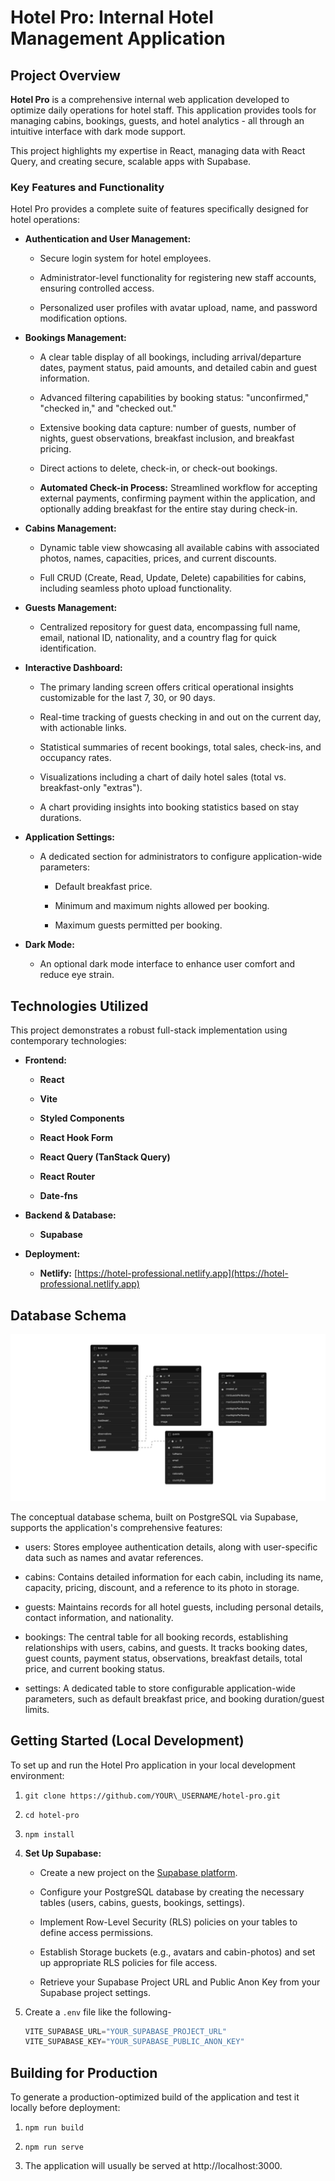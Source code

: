 # Hotel Pro: Internal Hotel Management Application

## Project Overview

**Hotel Pro** is a comprehensive internal web application developed to optimize daily operations for hotel staff. This  application provides tools for managing cabins, bookings, guests, and hotel analytics - all through an intuitive interface with dark mode support.

This project highlights my expertise in React, managing data with React Query, and creating secure, scalable apps with Supabase. 

### Key Features and Functionality

Hotel Pro provides a complete suite of features specifically designed for hotel operations:

*   **Authentication and User Management:**
    
    *   Secure login system for hotel employees.
        
    *   Administrator-level functionality for registering new staff accounts, ensuring controlled access.
        
    *   Personalized user profiles with avatar upload, name, and password modification options.
        
*   **Bookings Management:**
    
    *   A clear table display of all bookings, including arrival/departure dates, payment status, paid amounts, and detailed cabin and guest information.
        
    *   Advanced filtering capabilities by booking status: "unconfirmed," "checked in," and "checked out."
        
    *   Extensive booking data capture: number of guests, number of nights, guest observations, breakfast inclusion, and breakfast pricing.
        
    *   Direct actions to delete, check-in, or check-out bookings.
        
    *   **Automated Check-in Process:** Streamlined workflow for accepting external payments, confirming payment within the application, and optionally adding breakfast for the entire stay during check-in.
        
*   **Cabins Management:**
    
    *   Dynamic table view showcasing all available cabins with associated photos, names, capacities, prices, and current discounts.
        
    *   Full CRUD (Create, Read, Update, Delete) capabilities for cabins, including seamless photo upload functionality.
        
*   **Guests Management:**
    
    *   Centralized repository for guest data, encompassing full name, email, national ID, nationality, and a country flag for quick identification.
        
*   **Interactive Dashboard:**
    
    *   The primary landing screen offers critical operational insights customizable for the last 7, 30, or 90 days.
        
    *   Real-time tracking of guests checking in and out on the current day, with actionable links.
        
    *   Statistical summaries of recent bookings, total sales, check-ins, and occupancy rates.
        
    *   Visualizations including a chart of daily hotel sales (total vs. breakfast-only "extras").
        
    *   A chart providing insights into booking statistics based on stay durations.
        
*   **Application Settings:**
    
    *   A dedicated section for administrators to configure application-wide parameters:
        
        *   Default breakfast price.
            
        *   Minimum and maximum nights allowed per booking.
            
        *   Maximum guests permitted per booking.
            
*   **Dark Mode:**
    
    *   An optional dark mode interface to enhance user comfort and reduce eye strain.
        

## Technologies Utilized

This project demonstrates a robust full-stack implementation using contemporary technologies:

*   **Frontend:**
    
    *   **React** 
        
    *   **Vite** 
        
    *   **Styled Components** 
        
    *   **React Hook Form** 
        
    *   **React Query (TanStack Query)** 
        
    *   **React Router** 
        
    *   **Date-fns** 
        
*   **Backend & Database:**
    
    *   **Supabase** 
*   **Deployment:**
    
    *   **Netlify:** [https://hotel-professional.netlify.app](https://hotel-professional.netlify.app)
        

<!-- ## Project Structure and Development Workflow

The application adheres to a clear, modular, and maintainable project structure:

*   **Component-Based Architecture:** The frontend is built with reusable React components, promoting code reusability and maintainability.
    
*   **State Management:** Utilizes React's Context API for global state, complemented by custom hooks for encapsulating specific data fetching and mutation logic.
    
*   **Routing:** Employs React Router for dynamic client-side navigation, supported by Netlify's \_redirects configuration for Single-Page Application (SPA) compatibility.
    
*   **Secure Configuration:** Sensitive credentials and API keys are managed through environment variables, ensuring they are not hardcoded in the codebase. -->
    

## Database Schema
![Database Schema](/database-schema.png)

The conceptual database schema, built on PostgreSQL via Supabase, supports the application's comprehensive features:

*   users: Stores employee authentication details, along with user-specific data such as names and avatar references.
    
*   cabins: Contains detailed information for each cabin, including its name, capacity, pricing, discount, and a reference to its photo in storage.
    
*   guests: Maintains records for all hotel guests, including personal details, contact information, and nationality.
    
*   bookings: The central table for all booking records, establishing relationships with users, cabins, and guests. It tracks booking dates, guest counts, payment status, observations, breakfast details, total price, and current booking status.
    
*   settings: A dedicated table to store configurable application-wide parameters, such as default breakfast price, and booking duration/guest limits.
    

## Getting Started (Local Development)

To set up and run the Hotel Pro application in your local development environment:

1.  `git clone https://github.com/YOUR\_USERNAME/hotel-pro.git`
2. `cd hotel-pro`
3.  `npm install`
    
4.  **Set Up Supabase:**
    
    *   Create a new project on the [Supabase platform](https://supabase.com/).
        
    *   Configure your PostgreSQL database by creating the necessary tables (users, cabins, guests, bookings, settings).
        
    *   Implement Row-Level Security (RLS) policies on your tables to define access permissions.
        
    *   Establish Storage buckets (e.g., avatars and cabin-photos) and set up appropriate RLS policies for file access.
        
    *   Retrieve your Supabase Project URL and Public Anon Key from your Supabase project settings.
        
5. Create a `.env` file like the following-
    ```js
    VITE_SUPABASE_URL="YOUR_SUPABASE_PROJECT_URL"
    VITE_SUPABASE_KEY="YOUR_SUPABASE_PUBLIC_ANON_KEY"
    ```
    
    

## Building for Production

To generate a production-optimized build of the application and test it locally before deployment:

1.  `npm run build`
    
2.  `npm run serve`
    
3.  The application will usually be served at http://localhost:3000.